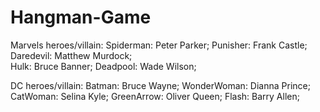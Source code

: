 # Hangman-Game

Marvels heroes/villain: 
Spiderman:			Peter Parker;
Punisher:			Frank Castle;
Daredevil:			Matthew Murdock;  
Hulk:				Bruce Banner;
Deadpool:			Wade Wilson;
	
	
DC heroes/villain:
Batman:			Bruce Wayne;
WonderWoman:	Dianna Prince;
CatWoman:		Selina Kyle;
GreenArrow:		Oliver Queen;
Flash:			Barry Allen;
	




